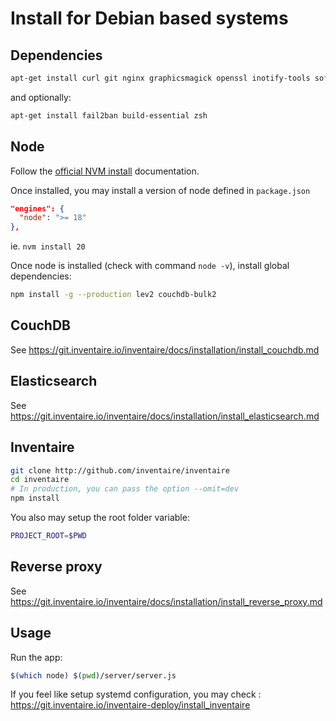 # Install for Debian based systems

## Dependencies

```sh
apt-get install curl git nginx graphicsmagick openssl inotify-tools software-properties-common -y
```

and optionally:

```sh
apt-get install fail2ban build-essential zsh
```

## Node

Follow the [official NVM install](https://github.com/nvm-sh/nvm?tab=readme-ov-file#install--update-script) documentation.

Once installed, you may install a version of node defined in `package.json`

```json
"engines": {
  "node": ">= 18"
},
```

ie. `nvm install 20`

Once node is installed (check with command `node -v`), install global dependencies:

```sh
npm install -g --production lev2 couchdb-bulk2
```

## CouchDB

See https://git.inventaire.io/inventaire/docs/installation/install_couchdb.md

## Elasticsearch

See https://git.inventaire.io/inventaire/docs/installation/install_elasticsearch.md

## Inventaire

```sh
git clone http://github.com/inventaire/inventaire
cd inventaire
# In production, you can pass the option --omit=dev
npm install
```

You also may setup the root folder variable:

```sh
PROJECT_ROOT=$PWD
```

## Reverse proxy

See https://git.inventaire.io/inventaire/docs/installation/install_reverse_proxy.md

## Usage

Run the app:

```sh
$(which node) $(pwd)/server/server.js
```

If you feel like setup systemd configuration, you may check : https://git.inventaire.io/inventaire-deploy/install_inventaire
